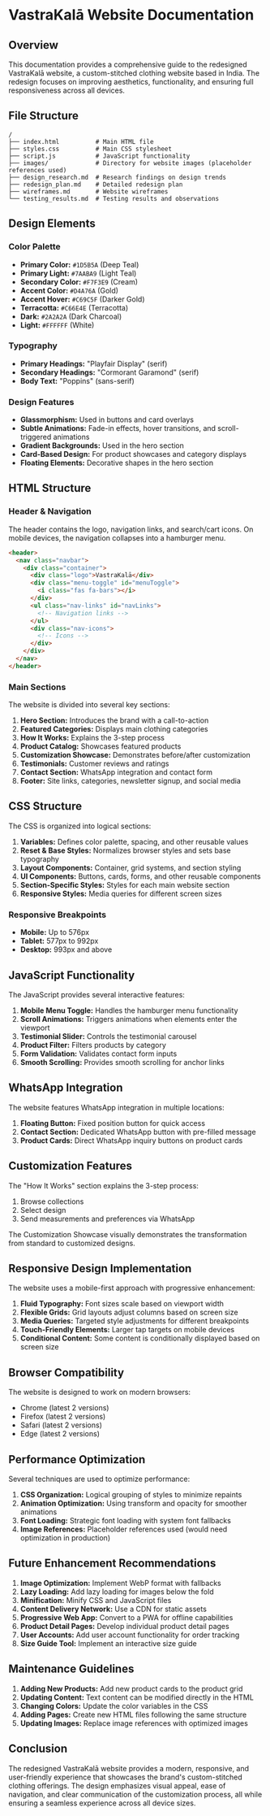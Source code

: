 # VastraKalā Website Documentation

## Overview

This documentation provides a comprehensive guide to the redesigned VastraKalā website, a custom-stitched clothing website based in India. The redesign focuses on improving aesthetics, functionality, and ensuring full responsiveness across all devices.

## File Structure

```
/
├── index.html          # Main HTML file
├── styles.css          # Main CSS stylesheet
├── script.js           # JavaScript functionality
├── images/             # Directory for website images (placeholder references used)
├── design_research.md  # Research findings on design trends
├── redesign_plan.md    # Detailed redesign plan
├── wireframes.md       # Website wireframes
└── testing_results.md  # Testing results and observations
```

## Design Elements

### Color Palette

- **Primary Color:** `#1D5B5A` (Deep Teal)
- **Primary Light:** `#7AABA9` (Light Teal)
- **Secondary Color:** `#F7F3E9` (Cream)
- **Accent Color:** `#D4A76A` (Gold)
- **Accent Hover:** `#C69C5F` (Darker Gold)
- **Terracotta:** `#C66E4E` (Terracotta)
- **Dark:** `#2A2A2A` (Dark Charcoal)
- **Light:** `#FFFFFF` (White)

### Typography

- **Primary Headings:** "Playfair Display" (serif)
- **Secondary Headings:** "Cormorant Garamond" (serif)
- **Body Text:** "Poppins" (sans-serif)

### Design Features

- **Glassmorphism:** Used in buttons and card overlays
- **Subtle Animations:** Fade-in effects, hover transitions, and scroll-triggered animations
- **Gradient Backgrounds:** Used in the hero section
- **Card-Based Design:** For product showcases and category displays
- **Floating Elements:** Decorative shapes in the hero section

## HTML Structure

### Header & Navigation

The header contains the logo, navigation links, and search/cart icons. On mobile devices, the navigation collapses into a hamburger menu.

```html
<header>
  <nav class="navbar">
    <div class="container">
      <div class="logo">VastraKalā</div>
      <div class="menu-toggle" id="menuToggle">
        <i class="fas fa-bars"></i>
      </div>
      <ul class="nav-links" id="navLinks">
        <!-- Navigation links -->
      </ul>
      <div class="nav-icons">
        <!-- Icons -->
      </div>
    </div>
  </nav>
</header>
```

### Main Sections

The website is divided into several key sections:

1. **Hero Section:** Introduces the brand with a call-to-action
2. **Featured Categories:** Displays main clothing categories
3. **How It Works:** Explains the 3-step process
4. **Product Catalog:** Showcases featured products
5. **Customization Showcase:** Demonstrates before/after customization
6. **Testimonials:** Customer reviews and ratings
7. **Contact Section:** WhatsApp integration and contact form
8. **Footer:** Site links, categories, newsletter signup, and social media

## CSS Structure

The CSS is organized into logical sections:

1. **Variables:** Defines color palette, spacing, and other reusable values
2. **Reset & Base Styles:** Normalizes browser styles and sets base typography
3. **Layout Components:** Container, grid systems, and section styling
4. **UI Components:** Buttons, cards, forms, and other reusable components
5. **Section-Specific Styles:** Styles for each main website section
6. **Responsive Styles:** Media queries for different screen sizes

### Responsive Breakpoints

- **Mobile:** Up to 576px
- **Tablet:** 577px to 992px
- **Desktop:** 993px and above

## JavaScript Functionality

The JavaScript provides several interactive features:

1. **Mobile Menu Toggle:** Handles the hamburger menu functionality
2. **Scroll Animations:** Triggers animations when elements enter the viewport
3. **Testimonial Slider:** Controls the testimonial carousel
4. **Product Filter:** Filters products by category
5. **Form Validation:** Validates contact form inputs
6. **Smooth Scrolling:** Provides smooth scrolling for anchor links

## WhatsApp Integration

The website features WhatsApp integration in multiple locations:

1. **Floating Button:** Fixed position button for quick access
2. **Contact Section:** Dedicated WhatsApp button with pre-filled message
3. **Product Cards:** Direct WhatsApp inquiry buttons on product cards

## Customization Features

The "How It Works" section explains the 3-step process:
1. Browse collections
2. Select design
3. Send measurements and preferences via WhatsApp

The Customization Showcase visually demonstrates the transformation from standard to customized designs.

## Responsive Design Implementation

The website uses a mobile-first approach with progressive enhancement:

1. **Fluid Typography:** Font sizes scale based on viewport width
2. **Flexible Grids:** Grid layouts adjust columns based on screen size
3. **Media Queries:** Targeted style adjustments for different breakpoints
4. **Touch-Friendly Elements:** Larger tap targets on mobile devices
5. **Conditional Content:** Some content is conditionally displayed based on screen size

## Browser Compatibility

The website is designed to work on modern browsers:
- Chrome (latest 2 versions)
- Firefox (latest 2 versions)
- Safari (latest 2 versions)
- Edge (latest 2 versions)

## Performance Optimization

Several techniques are used to optimize performance:

1. **CSS Organization:** Logical grouping of styles to minimize repaints
2. **Animation Optimization:** Using transform and opacity for smoother animations
3. **Font Loading:** Strategic font loading with system font fallbacks
4. **Image References:** Placeholder references used (would need optimization in production)

## Future Enhancement Recommendations

1. **Image Optimization:** Implement WebP format with fallbacks
2. **Lazy Loading:** Add lazy loading for images below the fold
3. **Minification:** Minify CSS and JavaScript files
4. **Content Delivery Network:** Use a CDN for static assets
5. **Progressive Web App:** Convert to a PWA for offline capabilities
6. **Product Detail Pages:** Develop individual product detail pages
7. **User Accounts:** Add user account functionality for order tracking
8. **Size Guide Tool:** Implement an interactive size guide

## Maintenance Guidelines

1. **Adding New Products:** Add new product cards to the product grid
2. **Updating Content:** Text content can be modified directly in the HTML
3. **Changing Colors:** Update the color variables in the CSS
4. **Adding Pages:** Create new HTML files following the same structure
5. **Updating Images:** Replace image references with optimized images

## Conclusion

The redesigned VastraKalā website provides a modern, responsive, and user-friendly experience that showcases the brand's custom-stitched clothing offerings. The design emphasizes visual appeal, ease of navigation, and clear communication of the customization process, all while ensuring a seamless experience across all device sizes.

